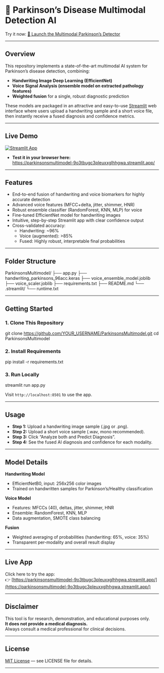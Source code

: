 # 🧠 Parkinson’s Disease Multimodal Detection AI

Try it now: [🚀 Launch the Multimodal Parkinson’s Detector](https://parkinsonsmultimodel-9o3tbugc3pleuxxglhhgwa.streamlit.app/)

---

## Overview

This repository implements a state-of-the-art multimodal AI system for Parkinson’s disease detection, combining:

- **Handwriting Image Deep Learning (EfficientNet)**
- **Voice Signal Analysis (ensemble model on extracted pathology features)**
- **Weighted fusion** for a single, robust diagnostic prediction

These models are packaged in an attractive and easy-to-use [Streamlit](https://streamlit.io/) web interface where users upload a handwriting sample and a short voice file, then instantly receive a fused diagnosis and confidence metrics.

---

## Live Demo

[![Streamlit App](https://static.streamlit.io/badges/streamlit_badge_black_white.svg)](https://parkinsonsmultimodel-9o3tbugc3pleuxxglhhgwa.streamlit.app/)

- **Test it in your browser here:**  
  https://parkinsonsmultimodel-9o3tbugc3pleuxxglhhgwa.streamlit.app/

---

## Features

- End-to-end fusion of handwriting and voice biomarkers for highly accurate detection
- Advanced voice features (MFCC+delta, jitter, shimmer, HNR)
- Robust ensemble classifier (RandomForest, KNN, MLP) for voice
- Fine-tuned EfficientNet model for handwriting images
- Intuitive, step-by-step Streamlit app with clear confidence output
- Cross-validated accuracy:  
  - Handwriting: ~96%  
  - Voice (augmented): >85%  
  - Fused: Highly robust, interpretable final probabilities

---

## Folder Structure

ParkinsonsMultimodel/
├── app.py
├── handwriting_parkinsons_96acc.keras
├── voice_ensemble_model.joblib
├── voice_scaler.joblib
├── requirements.txt
├── README.md
└── .streamlit/
└── runtime.txt


---

## Getting Started

### 1. Clone This Repository

git clone https://github.com/YOUR_USERNAME/ParkinsonsMultimodel.git
cd ParkinsonsMultimodel


### 2. Install Requirements

pip install -r requirements.txt


### 3. Run Locally

streamlit run app.py


Visit `http://localhost:8501` to use the app.

---

## Usage

- **Step 1:** Upload a handwriting image sample (.jpg or .png).
- **Step 2:** Upload a short voice sample (.wav, mono recommended).
- **Step 3:** Click “Analyze both and Predict Diagnosis”.
- **Step 4:** See the fused AI diagnosis and confidence for each modality.

---

## Model Details

**Handwriting Model**  
- EfficientNetB0, input: 256x256 color images  
- Trained on handwritten samples for Parkinson’s/Healthy classification

**Voice Model**  
- Features: MFCCs (40), deltas, jitter, shimmer, HNR  
- Ensemble: RandomForest, KNN, MLP  
- Data augmentation, SMOTE class balancing

**Fusion**  
- Weighted averaging of probabilities (handwriting: 65%, voice: 35%)
- Transparent per-modality and overall result display

---

## Live App

Click here to try the app:  
👉 [https://parkinsonsmultimodel-9o3tbugc3pleuxxglhhgwa.streamlit.app/](https://parkinsonsmultimodel-9o3tbugc3pleuxxglhhgwa.streamlit.app/)

---

## Disclaimer

This tool is for research, demonstration, and educational purposes only.  
**It does not provide a medical diagnosis.**  
Always consult a medical professional for clinical decisions.

---

## License

[MIT License](LICENSE) — see LICENSE file for details.

---



